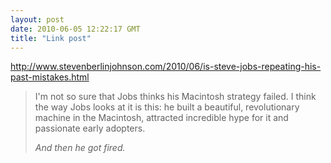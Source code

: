 ```yaml
---
layout: post
date: 2010-06-05 12:22:17 GMT
title: "Link post"
---
```

<http://www.stevenberlinjohnson.com/2010/06/is-steve-jobs-repeating-his-past-mistakes.html>

> I'm not so sure that Jobs thinks his Macintosh strategy failed. I think the way Jobs looks at it is this: he built a beautiful, revolutionary machine in the Macintosh, attracted incredible hype for it and passionate early adopters.
>
> _And then he got fired._